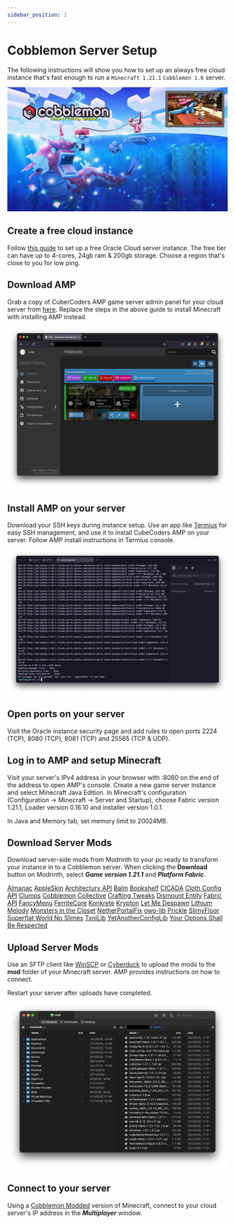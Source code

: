 ```yaml
---
sidebar_position: 1
---
```


# Cobblemon Server Setup

The following instructions will show you how to set up an always free cloud instance that's fast enough to run a `Minecraft 1.21.1` `Cobblemon 1.6` server.

![Minecraft Cobblemon](./img/minecraft-cobblemon.jpg)

## Create a free cloud instance

Follow [this guide](https://blogs.oracle.com/developers/post/how-to-set-up-and-run-a-really-powerful-free-minecraft-server-in-the-cloud) to set up a free Oracle Cloud server instance. The free tier can have up to 4-cores, 24gb ram & 200gb storage. Choose a region that's close to you for low ping.

## Download AMP

Grab a copy of CuberCoders AMP game server admin panel for your cloud server from [here](https://cubecoders.com/AMP). Replace the steps in the above guide to install Minecraft with installing AMP instead.

![CubeCoders AMP](./img/cubecoders-amp.png)

## Install AMP on your server

Download your SSH keys during instance setup. Use an app like [Termius](https://termius.com) for easy SSH management, and use it to install CubeCoders AMP on your server. Follow AMP install instructions in Termius console.

![Termius SSH Client](./img/termius.png)

## Open ports on your server

Visit the Oracle instance security page and add rules to open ports 2224 (TCP), 8080 (TCP), 8081 (TCP) and 25565 (TCP & UDP).

## Log in to AMP and setup Minecraft

Visit your server's IPv4 address in your browser with :8080 on the end of the address to open AMP's console. Create a new game server instance and select Minecraft Java Edition. In Minecraft's configuration (Configuration -> Minecraft -> Server and Startup), choose Fabric version 1.21.1, Loader version 0.16.10 and installer version 1.0.1. 

In Java and Memory tab, set memory limit to 20024MB.

## Download Server Mods

Download server-side mods from Modrinth to your pc ready to transform your instance in to a Cobblemon server. When clicking the **Download** button on Modrinth, select ***Game version 1.21.1*** and ***Platform Fabric***.

[Almanac](https://modrinth.com/mod/almanac)
[AppleSkin](https://modrinth.com/mod/appleskin)
[Architectury API](https://modrinth.com/mod/architectury-api)
[Balm](https://modrinth.com/mod/balm)
[Bookshelf](https://modrinth.com/mod/bookshelf-lib)
[CICADA](https://modrinth.com/mod/cicada)
[Cloth Config API](https://modrinth.com/mod/cloth-config)
[Clumps](https://modrinth.com/mod/clumps)
[Cobblemon](https://modrinth.com/mod/cobblemon)
[Collective](https://modrinth.com/mod/collective)
[Crafting Tweaks](https://modrinth.com/mod/crafting-tweaks)
[Dismount Entity](https://modrinth.com/mod/dismount-entity)
[Fabric API](https://modrinth.com/mod/fabric-api)
[FancyMenu](https://modrinth.com/mod/fancymenu)
[FerriteCore](https://modrinth.com/mod/ferrite-core)
[Konkrete](https://modrinth.com/mod/konkrete)
[Krypton](https://modrinth.com/mod/krypton)
[Let Me Despawn](https://modrinth.com/mod/lmd)
[Lithium](https://modrinth.com/mod/lithium)
[Melody](https://modrinth.com/mod/melody)
[Monsters in the Closet](https://modrinth.com/mod/monsters-in-the-closet)
[NetherPortalFix](https://modrinth.com/mod/netherportalfix)
[owo-lib](https://modrinth.com/mod/owo-lib)
[Prickle](https://modrinth.com/mod/prickle)
[SlimyFloor](https://www.curseforge.com/minecraft/mc-mods/slimyfloor)
[Superflat World No Slimes](https://modrinth.com/mod/superflat-world-no-slimes)
[TxniLib](https://modrinth.com/mod/txnilib)
[YetAnotherConfigLib](https://modrinth.com/mod/yacl)
[Your Options Shall Be Respected](https://modrinth.com/mod/yosbr)

## Upload Server Mods

Use an SFTP client like [WinSCP](https://winscp.net/eng/download.php) or [Cyberduck](https://cyberduck.io) to upload the mods to the **mod** folder of your Minecraft server. AMP provides instructions on how to connect.

Restart your server after uploads have completed.

![SFTP Client](./img/sftp-client.png)

## Connect to your server

Using a [Cobblemon Modded](../minecraft/cobblemon-mod.md) version of Minecraft, connect to your cloud server's IP address in the ***Multiplayer*** window.